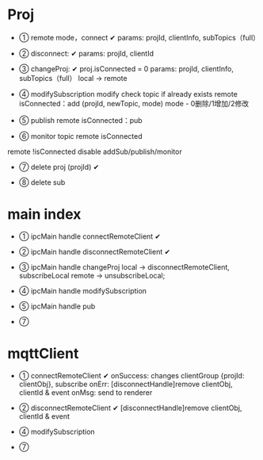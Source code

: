 # Proj

- ① remote mode，connect ✔
params: projId, clientInfo, subTopics（full）

- ② disconnect: ✔
params: projId, clientId

- ③ changeProj: ✔
proj.isConnected = 0
params: projId, clientInfo, subTopics（full）
local -> remote

- ④ modifySubscription
modify check topic if already exists
remote isConnected：add (projId, newTopic, mode) mode - 0删除/1增加/2修改

- ⑤ publish
remote isConnected：pub

- ⑥ monitor topic
remote isConnected

remote !isConnected disable addSub/publish/monitor

- ⑦ delete proj (projId) ✔

- ⑧ delete sub

# main index

- ① ipcMain handle connectRemoteClient ✔

- ② ipcMain handle disconnectRemoteClient ✔

- ③ ipcMain handle changeProj 
local -> disconnectRemoteClient, subscribeLocal
remote -> unsubscribeLocal; 

- ④ ipcMain handle modifySubscription

- ⑤ ipcMain handle pub

- ⑦
 # mqttClient

 - ① connectRemoteClient ✔
onSuccess: changes clientGroup {projId: clientObj}, subscribe
onErr: [disconnectHandle]remove clientObj, clientId & event
onMsg: send to renderer

- ② disconnectRemoteClient ✔
[disconnectHandle]remove clientObj, clientId & event

- ④ modifySubscription

- ⑦